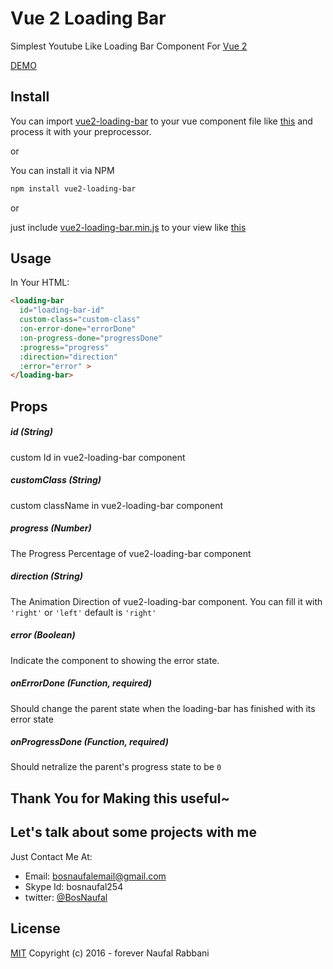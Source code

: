 # Vue 2 Loading Bar
Simplest Youtube Like Loading Bar Component For [Vue 2](http://vuejs.org/)

[DEMO](https://bosnaufal.github.io/vue2-loading-bar)

## Install
You can import [vue2-loading-bar](./src/js/components/index.js) to your vue component file like [this](./src/js/App.js) and process it with your preprocessor.

or

You can install it via NPM
```bash
npm install vue2-loading-bar
```

or

just include [vue2-loading-bar.min.js](./build/vue2-loading-bar.min.js) to your view like [this](./index.html)


## Usage
In Your HTML:
```html
<loading-bar
  id="loading-bar-id"
  custom-class="custom-class"
  :on-error-done="errorDone"
  :on-progress-done="progressDone"
  :progress="progress"
  :direction="direction"
  :error="error" >
</loading-bar>
```


## Props
##### id (String)
custom Id in vue2-loading-bar component

##### customClass (String)
custom className in vue2-loading-bar component

##### progress (Number)
The Progress Percentage of vue2-loading-bar component

##### direction (String)
The Animation Direction of vue2-loading-bar component. You can fill it with `'right'` or `'left'` default is `'right'`

##### error (Boolean)
Indicate the component to showing the error state.

##### onErrorDone (Function, required)
Should change the parent state when the loading-bar has finished with its error state

##### onProgressDone (Function, required)
Should netralize the parent's progress state to be `0`


## Thank You for Making this useful~

## Let's talk about some projects with me
Just Contact Me At:
- Email: [bosnaufalemail@gmail.com](mailto:bosnaufalemail@gmail.com)
- Skype Id: bosnaufal254
- twitter: [@BosNaufal](https://twitter.com/BosNaufal)

## License
[MIT](http://opensource.org/licenses/MIT)
Copyright (c) 2016 - forever Naufal Rabbani

